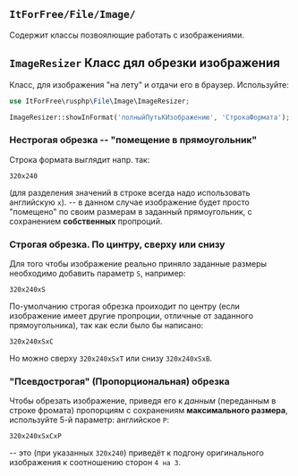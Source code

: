 ## `ItForFree/File/Image/`

Содержит классы позвоялющие работать с изображениями.

##   `ImageResizer` Класс дял обрезки изображения

Класс, для изображения  "на лету" и отдачи его в браузер. Используйте:
```php
use ItForFree\rusphp\File\Image\ImageResizer;

ImageResizer::showInFormat('полныйПутьКИзображению', 'СтрокаФормата');
```

### Нестрогая обрезка -- "помещение в прямоугольник"

Строка формата выглядит напр. так:
```
320x240
```
(для разделения значений в строке всегда надо использовать английскую `x`).
-- в данном случае изображение будет просто "помещено" по своим размерам в заданный прямоугольник, с сохранением **собственных** пропроций.


###  Строгая обрезка. По цинтру, сверху или снизу

Для того чтобы изображение реально приняло заданные размеры необходимо добавить параметр `S`, например:
```
320x240xS
```

По-умолчанию строгая обрезка проиходит по центру (если изображение имеет другие пропроции, отличные от заданного прямоугольника),
 так как если было бы написано:
```
320x240xSxC
```
Но можно сверху `320x240xSxT` или снизу `320x240xSxB`.

###  "Псевдострогая" (Пропорциональная) обрезка

Чтобы обрезать изображение, приведя его к *данным* (переданным в строке фромата) пропорциям с сохранениям **максимального размера**, 
используйте 5-й параметр: английское `P`:
```
320x240xSxCxP
```
-- это (при указанных `320x240`) приведёт к подгону оригинального изображения к соотношению сторон `4 на 3`.

